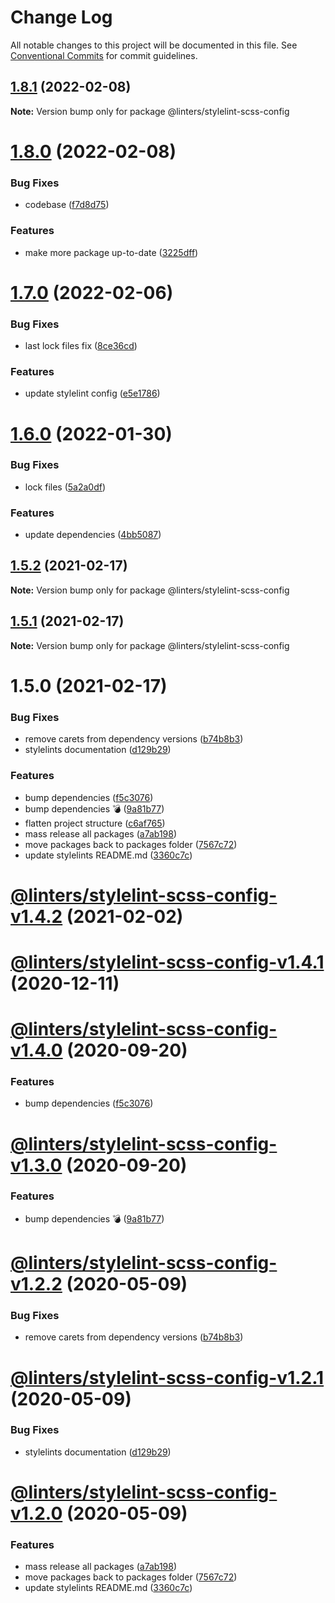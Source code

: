 # Change Log

All notable changes to this project will be documented in this file.
See [Conventional Commits](https://conventionalcommits.org) for commit guidelines.

## [1.8.1](https://github.com/developer239/linters/compare/@linters/stylelint-scss-config@1.8.0...@linters/stylelint-scss-config@1.8.1) (2022-02-08)

**Note:** Version bump only for package @linters/stylelint-scss-config





# [1.8.0](https://github.com/developer239/linters/compare/@linters/stylelint-scss-config@1.7.0...@linters/stylelint-scss-config@1.8.0) (2022-02-08)


### Bug Fixes

* codebase ([f7d8d75](https://github.com/developer239/linters/commit/f7d8d75480c764a40786a7bd12a29bd86233f60b))


### Features

* make more package up-to-date ([3225dff](https://github.com/developer239/linters/commit/3225dff73d8179678ca9220975a4659887a2f2aa))





# [1.7.0](https://github.com/developer239/linters/compare/@linters/stylelint-scss-config@1.6.0...@linters/stylelint-scss-config@1.7.0) (2022-02-06)


### Bug Fixes

* last lock files fix ([8ce36cd](https://github.com/developer239/linters/commit/8ce36cd2cd88ae7ba6097b17508a9dc54817eaa1))


### Features

* update stylelint config ([e5e1786](https://github.com/developer239/linters/commit/e5e17865db2322fed04d38ebcc3ca11817f6ea79))





# [1.6.0](https://github.com/developer239/linters/compare/@linters/stylelint-scss-config@1.5.2...@linters/stylelint-scss-config@1.6.0) (2022-01-30)


### Bug Fixes

* lock files ([5a2a0df](https://github.com/developer239/linters/commit/5a2a0df19535044034e1ea7f76a9ffb0121a145d))


### Features

* update dependencies ([4bb5087](https://github.com/developer239/linters/commit/4bb5087d3ac881b9b4fd92408fe854f79fb71fa1))





## [1.5.2](https://github.com/developer239/linters/compare/@linters/stylelint-scss-config@1.5.1...@linters/stylelint-scss-config@1.5.2) (2021-02-17)

**Note:** Version bump only for package @linters/stylelint-scss-config





## [1.5.1](https://github.com/developer239/linters/compare/@linters/stylelint-scss-config@1.5.0...@linters/stylelint-scss-config@1.5.1) (2021-02-17)

**Note:** Version bump only for package @linters/stylelint-scss-config

# 1.5.0 (2021-02-17)

### Bug Fixes

- remove carets from dependency versions ([b74b8b3](https://github.com/developer239/linters/commit/b74b8b3b4c4c2e3afe3c1c9130262844ae515364))
- stylelints documentation ([d129b29](https://github.com/developer239/linters/commit/d129b29f2a4049758645b9183156f9f781fd5f37))

### Features

- bump dependencies ([f5c3076](https://github.com/developer239/linters/commit/f5c30761339a7b87c2c8fb79992457d12f3bcaaa))
- bump dependencies 💣 ([9a81b77](https://github.com/developer239/linters/commit/9a81b773be6e80179c959a4672a7e037721bbd5c))
- flatten project structure ([c6af765](https://github.com/developer239/linters/commit/c6af765b1de34223f2703e128c80838f0cb9e0fd))
- mass release all packages ([a7ab198](https://github.com/developer239/linters/commit/a7ab198fe829a1621f9dcb6c4adf04d406331b9e))
- move packages back to packages folder ([7567c72](https://github.com/developer239/linters/commit/7567c72db65a8fbe356e72fe59d8ba2c64e13305))
- update stylelints README.md ([3360c7c](https://github.com/developer239/linters/commit/3360c7c3e79382866387289ed608e54aa46a2786))

# [@linters/stylelint-scss-config-v1.4.2](https://github.com/developer239/linters/compare/@linters/stylelint-scss-config-v1.4.1...@linters/stylelint-scss-config-v1.4.2) (2021-02-02)

# [@linters/stylelint-scss-config-v1.4.1](https://github.com/developer239/linters/compare/@linters/stylelint-scss-config-v1.4.0...@linters/stylelint-scss-config-v1.4.1) (2020-12-11)

# [@linters/stylelint-scss-config-v1.4.0](https://github.com/developer239/linters/compare/@linters/stylelint-scss-config-v1.3.0...@linters/stylelint-scss-config-v1.4.0) (2020-09-20)

### Features

- bump dependencies ([f5c3076](https://github.com/developer239/linters/commit/f5c30761339a7b87c2c8fb79992457d12f3bcaaa))

# [@linters/stylelint-scss-config-v1.3.0](https://github.com/developer239/linters/compare/@linters/stylelint-scss-config-v1.2.2...@linters/stylelint-scss-config-v1.3.0) (2020-09-20)

### Features

- bump dependencies 💣 ([9a81b77](https://github.com/developer239/linters/commit/9a81b773be6e80179c959a4672a7e037721bbd5c))

# [@linters/stylelint-scss-config-v1.2.2](https://github.com/developer239/linters/compare/@linters/stylelint-scss-config-v1.2.1...@linters/stylelint-scss-config-v1.2.2) (2020-05-09)

### Bug Fixes

- remove carets from dependency versions ([b74b8b3](https://github.com/developer239/linters/commit/b74b8b3b4c4c2e3afe3c1c9130262844ae515364))

# [@linters/stylelint-scss-config-v1.2.1](https://github.com/developer239/linters/compare/@linters/stylelint-scss-config-v1.2.0...@linters/stylelint-scss-config-v1.2.1) (2020-05-09)

### Bug Fixes

- stylelints documentation ([d129b29](https://github.com/developer239/linters/commit/d129b29f2a4049758645b9183156f9f781fd5f37))

# [@linters/stylelint-scss-config-v1.2.0](https://github.com/developer239/linters/compare/@linters/stylelint-scss-config-v1.1.0...@linters/stylelint-scss-config-v1.2.0) (2020-05-09)

### Features

- mass release all packages ([a7ab198](https://github.com/developer239/linters/commit/a7ab198fe829a1621f9dcb6c4adf04d406331b9e))
- move packages back to packages folder ([7567c72](https://github.com/developer239/linters/commit/7567c72db65a8fbe356e72fe59d8ba2c64e13305))
- update stylelints README.md ([3360c7c](https://github.com/developer239/linters/commit/3360c7c3e79382866387289ed608e54aa46a2786))
